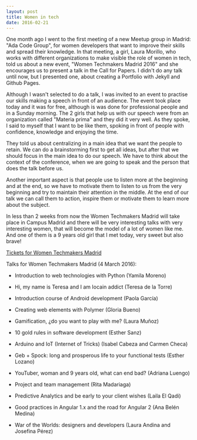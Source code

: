 ```yaml
---
layout: post
title: Women in tech
date: 2016-02-21
---
```


One month ago I went to the first meeting of a new Meetup group in Madrid: "Ada Code Group", for women developers that want to improve their skills and spread their knowledge. In that meeting, a girl, Laura Morillo,  who works with different organizations to make visible the role of women in tech, told us about a new event, "Women Techmakers Madrid 2016" and she encourages us to present a talk in the Call for Papers. I didn't do any talk until now, but I presented one, about creating a Portfolio with Jekyll and Github Pages. 

Although I wasn't selected to do a talk, I was invited to an event to practise our skills making a speech in front of an audience.
The event took place today and it was for free, although is was done for professional people and in a Sunday morning. The 2 girls that help us with our speech were from an organization called "Materia prima" and they did it very well. As they spoke, I said to myself that I want to be like them, spoking in front of people with confidence, knowledge and enjoying the time.

They told us about centralizing in a main idea that we want the people to retain. We can do a brainstorming first to get all ideas, but after that we should focus in the main idea to do our speech. We have to think about the context of the conference, when we are going to speak and the person that does the talk before us. 

Another important aspect is that people use to listen more at the beginning and at the end, so we have to motivate them to listen to us from the very beginning and try to maintain their attention in the middle. At the end of our talk we can call them to action, inspire them or motivate them to learn more about the subject. 

In less than 2 weeks from now the Women Techmakers Madrid will take place in Campus Madrid and there will be very interesting talks with very interesting women, that will become the model of a lot of women like me. And one of them is a 9 years old girl that I met today, very sweet but also brave! 

<a href="http://entradium.com/entradas/women-techmakers-madrid-2016?utm_campaign=entradas-wtm&utm_medium=email&utm_source=acumbamail" alt="Tickets Women Techmakers Madrid" target="_blank">Tickets for Women Techmakers Madrid</a>

Talks for Women Techmakers Madrid (4 March 2016):

- Introduction to web technologies with Python (Yamila Moreno)

- Hi, my name is Teresa and I am Iocain addict (Teresa de la Torre)

- Introduction course of Android development (Paola García)

- Creating web elements with Polymer (Gloria Bueno)

- Gamification, ¿do you want to play with me? (Laura Muñoz)

- 10 gold rules in software development (Esther Sanz)

- Arduino and IoT (Internet of Tricks) (Isabel Cabeza and Carmen Checa)

- Geb + Spock: long and prosperous life to your functional tests (Esther Lozano)

- YouTuber, woman and 9 years old, what can end bad? (Adriana Luengo)

- Project and team management (Rita Madariaga)

- Predictive Analytics and be early to your client wishes (Laila El Qadi)

- Good practices in Angular 1.x and the road for Angular 2 (Ana Belén Medina)

- War of the Worlds: designers and developers (Laura Andina and Josefina Pérez)

